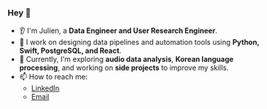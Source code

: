 ### Hey 👋
* 👂 I'm Julien, a **Data Engineer and User Research Engineer**.
* 🔭 I work on designing data pipelines and automation tools using **Python, Swift, PostgreSQL, and React**.
* 🌱 Currently, I'm exploring **audio data analysis**, **Korean language processing**, and working on **side projects** to improve my skills.
* 📫 How to reach me: 
  - [LinkedIn](https://www.linkedin.com/in/julienshim/)
  - [Email](mailto:hey@julienshim.com)
